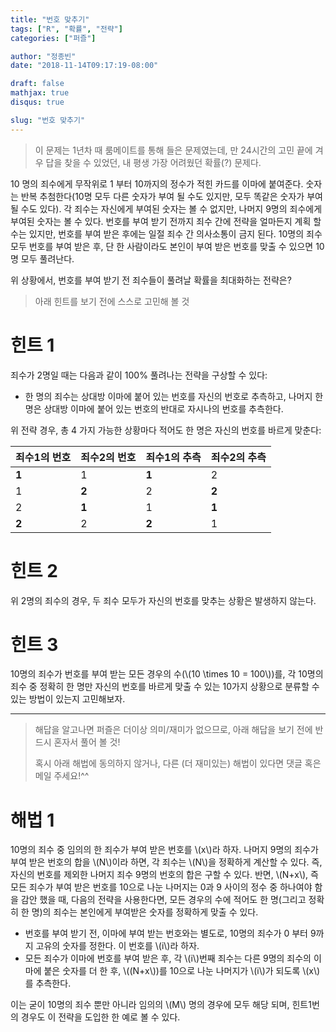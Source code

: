 ```yaml
---
title: "번호 맞추기"
tags: ["R", "확률", "전략"]
categories: ["퍼즐"]

author: "정종빈"
date: "2018-11-14T09:17:19-08:00"

draft: false
mathjax: true
disqus: true

slug: "번호 맞추기"
---
```




> 이 문제는 1년차 때 룸메이트를 통해 들은 문제였는데, 만 24시간의 고민 
> 끝에 겨우 답을 찾을 수 있었던, 내 평생 가장 어려웠던 확률(?) 문제다.

10 명의 죄수에게 무작위로 1 부터 10까지의 정수가 적힌 카드를 이마에 붙여준다. 
숫자는 반복 추첨한다(10명 모두 다른 숫자가 부여 될 수도 있지만, 모두 똑같은 숫자가 부여 될 수도 있다).
각 죄수는 자신에게 부여된 숫자는 볼 수 없지만, 나머지 9명의 죄수에게 부여된 숫자는 볼 수 있다.
번호를 부여 받기 전까지 죄수 간에 전략을 얼마든지 계획 할 수는 있지만, 번호를 부여 받은 후에는 일절 죄수 간 의사소통이 금지 된다.
10명의 죄수 모두 번호를 부여 받은 후, 단 한 사람이라도 본인이 부여 받은 번호를 맞출 수 있으면 10명 모두 풀려난다.

위 상황에서, 번호를 부여 받기 전 죄수들이 풀려날 확률을 최대화하는 전략은?

<!--more-->

> 아래 힌트를 보기 전에 스스로 고민해 볼 것

# 힌트 1

죄수가 2명일 때는 다음과 같이 100% 풀려나는 전략을 구상할 수 있다:

- 한 명의 죄수는 상대방 이마에 붙어 있는 번호를 자신의 번호로 추측하고, 나머지 
  한 명은 상대방 이마에 붙어 있는 번호의 반대로 자시나의 번호를 추측한다.
  
위 전략 경우, 총 4 가지 가능한 상황마다 적어도 한 명은 자신의 번호를 바르게 맞춘다:

죄수1의 번호 | 죄수2의 번호 | 죄수1의 추측 | 죄수2의 추측
-------------|--------------|--------------|--------------
 **1**       | 1            | **1**        | 2
 1           | **2**        | 2            | **2**
 2           | **1**        | 1            | **1**
 **2**       | 2            | **2**        | 1
 
 
 
# 힌트 2

위 2명의 죄수의 경우, 두 죄수 모두가 자신의 번호를 맞추는 상황은 발생하지 않는다.


# 힌트 3

10명의 죄수가 번호를 부여 받는 모든 경우의 수(\\(10 \times 10 = 100\\))를,
각 10명의 죄수 중 정확히 한 명만 자신의 번호를 바르게 맞출 수 있는 10가지 상황으로 
분류할 수 있는 방법이 있는지 고민해보자.

-----


> 해답을 알고나면 퍼즐은 더이상 의미/재미가 없으므로, 아래 해답을 보기 전에 
> 반드시 혼자서 풀어 볼 것!
> 
> 혹시 아래 해법에 동의하지 않거나, 다른 (더 재미있는) 해법이 있다면 댓글 혹은
> 메일 주세요!^^


# 해법 1

10명의 죄수 중 임의의 한 죄수가 부여 받은 번호를 \\(x\\)라 하자.
나머지 9명의 죄수가 부여 받은 번호의 합을 \\(N\\)이라 하면, 각 죄수는 \\(N\\)을 정확하게 계산할 수 있다.
즉, 자신의 번호를 제외한 나머지 죄수 9명의 번호의 합은 구할 수 있다.
반면, \\(N+x\\), 즉 모든 죄수가 부여 받은 번호를 10으로 나눈 나머지는 0과 9 사이의 정수 중 
하나여야 함을 감안 했을 때, 다음의 전략을 사용한다면,
모든 경우의 수에 적어도 한 명(그리고 정확히 한 명)의 죄수는 본인에게 부여받은
숫자를 정확하게 맞출 수 있다.

- 번호를 부여 받기 전, 이마에 부여 받는 번호와는 별도로,
  10명의 죄수가 0 부터 9까지 고유의 숫자를 정한다. 이 번호를 \\(i\\)라 하자.
- 모든 죄수가 이마에 번호를 부여 받은 후, 각 \\(i\\)번째 죄수는 다른 9명의 죄수의 이마에 붙은 숫자를 더 한 후,
  \\((N+x\\))를 10으로 나눈 나머지가 \\(i\\)가 되도록 \\(x\\)를 추측한다.
  
이는 굳이 10명의 죄수 뿐만 아니라 임의의 \\(M\\) 명의 경우에 모두 해당 되며,
힌트1번의 경우도 이 전략을 도입한 한 예로 볼 수 있다.
